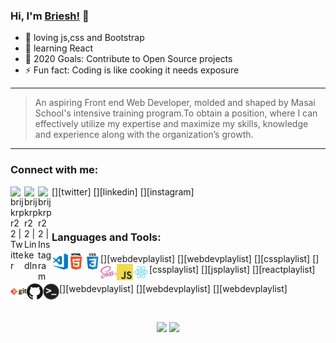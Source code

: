 ### Hi, I'm [Briesh!](https://brijkrpr22.github.io/) 👋



- 🔭 loving js,css and Bootstrap
- 🌱 learning React
- 🥅 2020 Goals: Contribute to Open Source projects
- ⚡ Fun fact: Coding is like cooking it needs exposure 


---
>An aspiring Front end Web Developer, molded and shaped by Masai School's intensive training program.To obtain a position, where I can effectively utilize my expertise and maximize my skills, knowledge and experience along with the organization’s growth.
---

### Connect with me:

[<img align="left" alt="brijkrpr22 | Twitter" width="22px" src="https://cdn.jsdelivr.net/npm/simple-icons@v3/icons/twitter.svg" />][twitter]
[<img align="left" alt="brijkrpr22 | LinkedIn" width="22px" src="https://cdn.jsdelivr.net/npm/simple-icons@v3/icons/linkedin.svg" />][linkedin]
[<img align="left" alt="brijkrpr22 | Instagram" width="22px" src="https://cdn.jsdelivr.net/npm/simple-icons@v3/icons/instagram.svg" />][instagram]

<br />
<!-- 
<a href="https://twitter.com/brijkrpr22">
  <img align="left" alt="Brijesh Kumar | Twitter" width="21px" src="https://raw.githubusercontent.com/anuraghazra/anuraghazra/master/assets/twitter.svg" />
</a> 
<a href="https://www.linkedin.com/in/brijesh-kumar-64211849/">
  <img align="left"  alt="Brijesh Kumar | Linkedin" width="21px" src="linkedin.png" />
</a>
<br/> -->


### Languages and Tools:

[<img align="left" alt="Visual Studio Code" width="26px" src="https://raw.githubusercontent.com/github/explore/80688e429a7d4ef2fca1e82350fe8e3517d3494d/topics/visual-studio-code/visual-studio-code.png" />][webdevplaylist]
[<img align="left" alt="HTML5" width="26px" src="https://raw.githubusercontent.com/github/explore/80688e429a7d4ef2fca1e82350fe8e3517d3494d/topics/html/html.png" />][webdevplaylist]
[<img align="left" alt="CSS3" width="26px" src="https://raw.githubusercontent.com/github/explore/80688e429a7d4ef2fca1e82350fe8e3517d3494d/topics/css/css.png" />][cssplaylist]
[<img align="left" alt="Sass" width="26px" src="https://raw.githubusercontent.com/github/explore/80688e429a7d4ef2fca1e82350fe8e3517d3494d/topics/sass/sass.png" />][cssplaylist]
[<img align="left" alt="JavaScript" width="26px" src="https://raw.githubusercontent.com/github/explore/80688e429a7d4ef2fca1e82350fe8e3517d3494d/topics/javascript/javascript.png" />][jsplaylist]
[<img align="left" alt="React" width="26px" src="https://raw.githubusercontent.com/github/explore/80688e429a7d4ef2fca1e82350fe8e3517d3494d/topics/react/react.png" />][reactplaylist]


[<img align="left" alt="Git" width="26px" src="https://raw.githubusercontent.com/github/explore/80688e429a7d4ef2fca1e82350fe8e3517d3494d/topics/git/git.png" />][webdevplaylist]
[<img align="left" alt="GitHub" width="26px" src="https://raw.githubusercontent.com/github/explore/78df643247d429f6cc873026c0622819ad797942/topics/github/github.png" />][webdevplaylist]
[<img align="left" alt="HTML5" width="26px" src="https://raw.githubusercontent.com/github/explore/80688e429a7d4ef2fca1e82350fe8e3517d3494d/topics/terminal/terminal.png" />][webdevplaylist]



<br/>

<p align='center'>
  <img src="https://github-readme-stats.vercel.app/api?username=brijkrpr22&theme=dark&show_icons=true&count_private=true" height="207px" /> 
  <img src="https://github-readme-stats.vercel.app/api/top-langs/?username=brijkrpr22&theme=dark"/>

</P>
